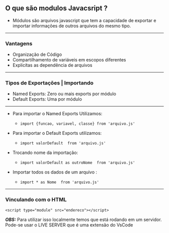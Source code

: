 ## O que são modulos Javacsript ? 

  - Módulos são arquivos javascript que tem a capacidade de exportar e importar informações de outros arquivos do mesmo tipo.

---

### Vantagens
  - Organização de Código
  - Compartilhamento de variáveis em escopos diferentes
  - Explicítas as dependência de arquivos

---
### Tipos de Exportações | Importando

- Named Exports: Zero ou mais exports por módulo
- Default Exports: Uma por módulo
---

- Para importar o Named Exports Utilizamos:
    - `
        import {funcao, variavel, classe} from 'arquivo.js'
    `

- Para importar o Default Exports utilizamos:
    - `
        import valorDefault  from 'arquivo.js'
    ` 

- Trocando nome da importação:
    - `
        import valorDefault as outroNome  from 'arquivo.js'
    ` 

- Importar todos os dados de um arquivo :
    - `
        import * as Nome  from 'arquivo.js'
    ` 
---

### Vinculando com o HTML

`<script type="module" src="endereco"></script>`

***OBS:*** Para utilizar isso localmente temos que está rodando em um servidor. Pode-se usar o LIVE SERVER que é uma extensão do VsCode